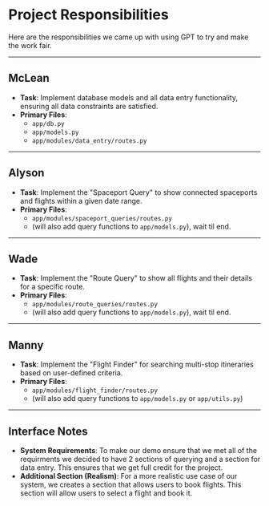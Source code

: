 # Project Responsibilities

Here are the responsibilities we came up with using GPT to try and make the work fair.

---

## McLean
* **Task**: Implement database models and all data entry functionality, ensuring all data constraints are satisfied.
* **Primary Files**:
    * `app/db.py`
    * `app/models.py`
    * `app/modules/data_entry/routes.py`

---

## Alyson
* **Task**: Implement the "Spaceport Query" to show connected spaceports and flights within a given date range.
* **Primary Files**:
    * `app/modules/spaceport_queries/routes.py`
    * (will also add query functions to `app/models.py`), wait til end.

---

## Wade
* **Task**: Implement the "Route Query" to show all flights and their details for a specific route.
* **Primary Files**:
    * `app/modules/route_queries/routes.py`
    * (will also add query functions to `app/models.py`), wait til end.

---

## Manny
* **Task**: Implement the "Flight Finder" for searching multi-stop itineraries based on user-defined criteria.
* **Primary Files**:
    * `app/modules/flight_finder/routes.py`
    * (will also add query functions to `app/models.py` or `app/utils.py`)

---

## Interface Notes
* **System Requirements**: To make our demo ensure that we met all of the requirments we decided to have 2 sections of querying and a section for data entry. This ensures that we get full credit for the project.
* **Additional Section (Realism)**: For a more realistic use case of our system, we creates a section that allows users to book flights. This section will allow users to select a flight and book it. 
    
